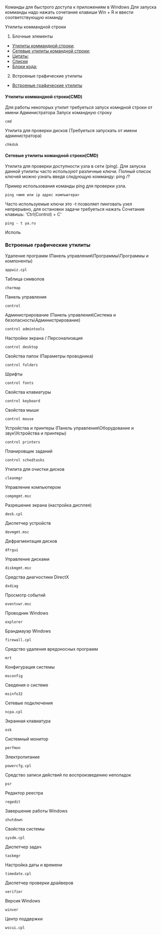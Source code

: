Команды для быстрого доступа к приложениям в Windows
Для запуска комманды надо нажать сочетание клавиши Win + R и ввести соответствующую команду

Утилиты коммандной строки 

1. Блочные элементы
 + [Утилиты коммандной строки](#UtilCMD);
 + [Сетевые утилиты командной строки](#NetCMD);
 + [Цитаты](#Blockquotes);
 + [Списки](#Lists)
 + [Блоки кода](#CodeBlocks);
2. Встроеные графические утилиты
 + [Встроеные графические утилиты](#UtilGUI)


#### <a name="UtilCMD"></a>   Утилиты коммандной строки(CMD)


Для работы некоторых утилит требуеться запуск комндной строки от имени Администратора 
 Запуск командную строку
 
    cmd

Утилита для проверки дисков (Требуеться запускать от имени администратора)

    chkdsk


#### <a name="NetCMD"></a>    Сетевые утилиты командной строки(CMD)


Утилита для проверки доступности узла в сети (ping). Для запуска данной утилиты часто используют различные ключи. Полный список ключей можно узнать введя слкдующую комманду:
ping /?

Пример использования команды ping для проверки узла.

    ping <имя или ip адрес компьютера>

Часто используемые ключи это -t позволяет пинговать узел непрерывно, для остановки задачи требуеться нажать Сочетание клавишь: 'Ctrl(Control) + C'

    ping - t ya.ru

Исполь


### <a name="UtilGUI" />    Встроеные графические утилиты


Удаление программ (Панель управления\Программы\Программы и компоненты)
 
    appwiz.cpl

Таблица символов
   
    charmap

Панель управления

    control

Администрирование (Панель управления\Система и безопасность\Администрирование)

    control admintools

Настройки экрана / Персонализация

    control desktop

Свойства папок (Параметры проводника)

    control folders

Шрифты

    control fonts

Свойства клавиатуры

    control keyboard

Свойства мыши

    control mouse

Устройства и принтеры (Панель управления\Оборудование и звук\Устройства и принтеры)

    control printers

Планировщик заданий

    control schedtasks
 
Утилита для очистки дисков

    cleanmgr

Управление компьютером

    compmgmt.msc

Разрешение экрана (настройка дисплея)

    desk.cpl

Диспетчер устройств

    devmgmt.msc

Дефрагментация дисков

    dfrgui

Управление дисками
    
    diskmgmt.msc

Средства диагностики DirectX

    dxdiag

Просмотр событий

    eventvwr.msc

Проводник Windows

    explorer

Брандмауэр Windows

    firewall.cpl

Средство удаления вредоносных программ

    mrt

Конфигурация системы

    msconfig

Сведения о системе
    
    msinfo32

Сетевые подключения
    
    ncpa.cpl

Экранная клавиатура

    osk

Системный монитор
    
    perfmon

Электропитание

    powercfg.cpl


Средство записи действий по воспроизведению неполадок
    
    psr

Редактор реестра
    
    regedit

Завершение работы Windows

    shutdown

Свойства системы

    sysdm.cpl

Диспетчер задач

    taskmgr

Настройка даты и времени

    timedate.cpl

Диспетчер проверки драйверов

    verifier

Версия Windows
    
    winver

Центр поддержки
    
    wscui.cpl

